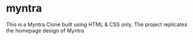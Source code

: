 # myntra
This is a Myntra Clone built using HTML &amp; CSS only. The project replicates the homepage design of Myntra
